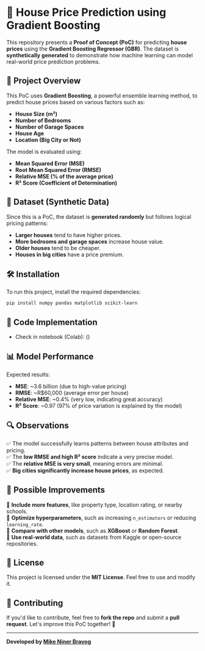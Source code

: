 # 🏡 House Price Prediction using Gradient Boosting

This repository presents a **Proof of Concept (PoC)** for predicting **house prices** using the **Gradient Boosting Regressor (GBR)**. The dataset is **synthetically generated** to demonstrate how machine learning can model real-world price prediction problems.

## 🚀 Project Overview
This PoC uses **Gradient Boosting**, a powerful ensemble learning method, to predict house prices based on various factors such as:

- **House Size (m²)**
- **Number of Bedrooms**
- **Number of Garage Spaces**
- **House Age**
- **Location (Big City or Not)**

The model is evaluated using:
- **Mean Squared Error (MSE)**
- **Root Mean Squared Error (RMSE)**
- **Relative MSE (% of the average price)**
- **R² Score (Coefficient of Determination)**

## 📌 Dataset (Synthetic Data)
Since this is a PoC, the dataset is **generated randomly** but follows logical pricing patterns:

- **Larger houses** tend to have higher prices.
- **More bedrooms and garage spaces** increase house value.
- **Older houses** tend to be cheaper.
- **Houses in big cities** have a price premium.

## 🛠️ Installation
To run this project, install the required dependencies:

```bash
pip install numpy pandas matplotlib scikit-learn
```

## 📜 Code Implementation

- Check in notebook (Colab): ()


## 📊 Model Performance
Expected results:

- **MSE**: ~3.6 billion (due to high-value pricing)
- **RMSE**: ~R$60,000 (average error per house)
- **Relative MSE**: ~0.4% (very low, indicating great accuracy)
- **R² Score**: ~0.97 (97% of price variation is explained by the model)

## 🔍 Observations
✅ The model successfully learns patterns between house attributes and pricing.  
✅ The **low RMSE and high R² score** indicate a very precise model.  
✅ The **relative MSE is very small**, meaning errors are minimal.  
✅ **Big cities significantly increase house prices**, as expected.  

## 🔧 Possible Improvements
🔹 **Include more features**, like property type, location rating, or nearby schools.  
🔹 **Optimize hyperparameters**, such as increasing `n_estimators` or reducing `learning_rate`.  
🔹 **Compare with other models**, such as **XGBoost** or **Random Forest**.  
🔹 **Use real-world data**, such as datasets from Kaggle or open-source repositories.  

## 📜 License
This project is licensed under the **MIT License**. Feel free to use and modify it.

## 🤝 Contributing
If you'd like to contribute, feel free to **fork the repo** and submit a **pull request**. Let's improve this PoC together! 🚀

---
**Developed by [Mike Niner Bravog](https://github.com/mikeninerbravog)**  
